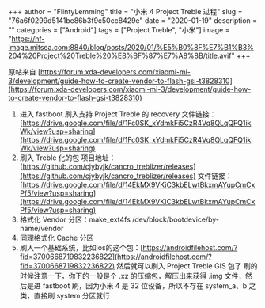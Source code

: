 +++
author = "FlintyLemming"
title = "小米 4 Project Treble 过程"
slug = "76a6f0299d5141be86b3f9c50cc8429e"
date = "2020-01-19"
description = ""
categories = ["Android"]
tags = ["Project Treble", "小米"]
image = "https://hf-image.mitsea.com:8840/blog/posts/2020/01/%E5%B0%8F%E7%B1%B3%204%20Project%20Treble%20%E8%BF%87%E7%A8%8B/title.avif"
+++

原帖来自 [https://forum.xda-developers.com/xiaomi-mi-3/development/guide-how-to-create-vendor-to-flash-gsi-t3828310](https://forum.xda-developers.com/xiaomi-mi-3/development/guide-how-to-create-vendor-to-flash-gsi-t3828310)

1. 进入 fastboot 刷入支持 Project Treble 的 recovery
文件链接：[https://drive.google.com/file/d/1Fc0SK_xYdmkFi5CzR4Vq8QLqQFQ1ikWk/view?usp=sharing](https://drive.google.com/file/d/1Fc0SK_xYdmkFi5CzR4Vq8QLqQFQ1ikWk/view?usp=sharing)
2. 刷入 Treble 化的包
项目地址：[https://github.com/cjybyjk/cancro_treblizer/releases](https://github.com/cjybyjk/cancro_treblizer/releases)
文件链接：[https://drive.google.com/file/d/14EkMX9VKiC3kbELwtBkxmAYupCmCxPf5/view?usp=sharing](https://drive.google.com/file/d/14EkMX9VKiC3kbELwtBkxmAYupCmCxPf5/view?usp=sharing)
3. 格式化 Vendor 分区：make_ext4fs /dev/block/bootdevice/by-name/vendor
4. 同理格式化 Cache 分区
5. 刷入一个基础系统，比如los的这个包：[https://androidfilehost.com/?fid=3700668719832236822](https://androidfilehost.com/?fid=3700668719832236822)
然后就可以刷入 Project Treble GIS 包了
刷的时候注意一下，你下的一般是个 .xz 的压缩包，解压出来获得 .img 文件，然后是进 fastboot 刷，因为小米 4 是 32 位设备，所以不存在 system_a、b 之类，直接刷 system 分区就行
